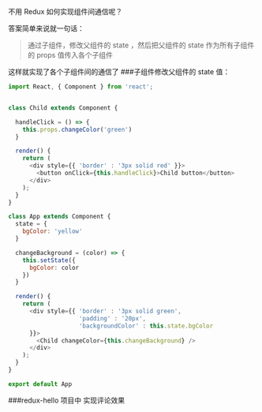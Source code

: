 不用 Redux 如何实现组件间通信呢？

答案简单来说就一句话：
>通过子组件，修改父组件的 state ，然后把父组件的 state 作为所有子组件的 props 值传入各个子组件

这样就实现了各个子组件间的通信了
###子组件修改父组件的 state 值：
```js
import React, { Component } from 'react';


class Child extends Component {

  handleClick = () => {
    this.props.changeColor('green')
  }

  render() {
    return (
      <div style={{ 'border' : '3px solid red' }}>
        <button onClick={this.handleClick}>Child button</button>
      </div>
    );
  }
}

class App extends Component {
  state = {
    bgColor: 'yellow'
  }

  changeBackground = (color) => {
    this.setState({
      bgColor: color
    })
  }

  render() {
    return (
      <div style={{ 'border' : '3px solid green',
                    'padding' : '20px',
                    'backgroundColor' : this.state.bgColor
      }}>
        <Child changeColor={this.changeBackground} />
      </div>
    );
  }
}

export default App
```
###redux-hello 项目中
实现评论效果
